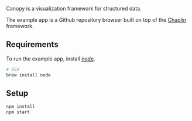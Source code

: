 Canopy is a visualization framework for structured data.

The example app is a Github repository browser built on top of the [Chaplin](http://chaplinjs.org) framework.

## Requirements

To run the example app, install [node](http://nodejs.org/).

```bash
# OSX
brew install node
```

## Setup

```bash
npm install
npm start
```
